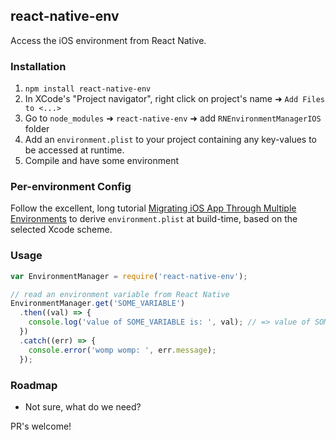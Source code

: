 ## react-native-env

Access the iOS environment from React Native.

### Installation

1. `npm install react-native-env`
2. In XCode's "Project navigator", right click on project's name ➜ `Add Files to <...>`
3. Go to `node_modules` ➜ `react-native-env` ➜ add `RNEnvironmentManagerIOS` folder
4. Add an `environment.plist` to your project containing any key-values to be accessed at runtime.
5. Compile and have some environment

### Per-environment Config

Follow the excellent, long tutorial [Migrating iOS App Through Multiple Environments](http://www.blackdogfoundry.com/blog/migrating-ios-app-through-multiple-environments/) to derive `environment.plist` at build-time, based on the selected Xcode scheme.

### Usage

```javascript
var EnvironmentManager = require('react-native-env');

// read an environment variable from React Native
EnvironmentManager.get('SOME_VARIABLE')
  .then((val) => {
    console.log('value of SOME_VARIABLE is: ', val); // => value of SOME_VARIABLE is: MY_VALUE
  })
  .catch((err) => {
    console.error('womp womp: ', err.message);
  });
```

### Roadmap

- Not sure, what do we need?

PR's welcome!
